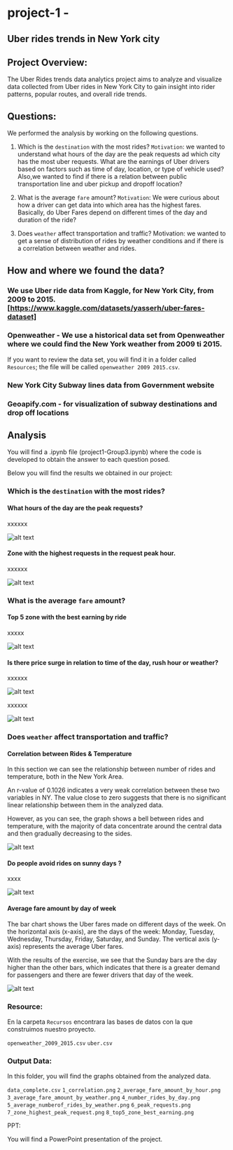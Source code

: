 # project-1 - 
## Uber rides trends in New York city

## Project Overview: 
The Uber Rides trends data analytics project aims to analyze and visualize data collected from Uber rides in New York City to gain insight into rider patterns, popular routes, and overall ride trends.

## Questions:
We performed the analysis by working on the following questions.

1. Which is the `destination` with the most rides?
`Motivation`: we wanted to understand what hours of the day are the peak requests ad which city has the most uber requests.
What are the earnings of Uber drivers based on factors such as time of day, location, or type of vehicle used?
Also,we wanted to find if there is a relation between public transportation line and uber pickup and dropoff location? 

2. What is the average `fare` amount?
`Motivation`: We were curious about how a driver can get data into which area has the highest fares. Basically, do Uber Fares depend on different times of the day and duration of the ride?
	
3. Does `weather` affect transportation and traffic?
Motivation: we wanted to get a sense of distribution of rides by weather conditions and if there is a correlation between weather and rides.

## How and where we found the data? 

### We use Uber ride data from Kaggle, for New York City, from 2009 to 2015. [https://www.kaggle.com/datasets/yasserh/uber-fares-dataset]

### Openweather - We use a historical data set from Openweather where we could find the New York weather from 2009 ti 2015.

If you want to review the data set, you will find it in a folder called `Resources`; the file will be called `openweather 2009 2015.csv`.

### New York City Subway lines data from Government website

### Geoapify.com - for visualization of subway destinations and drop off locations

## Analysis

You will find a .ipynb file (project1-Group3.ipynb) where the code is developed to obtain the answer to each question posed.

Below you will find the results we obtained in our project:

### Which is the `destination` with the most rides?

#### What hours of the day are the peak requests?

xxxxxx

![alt text](https://github.com/KevinZhuangC/project-1/blob/main/output_data/6_peak_requests.png)

#### Zone with the highest requests in the request peak hour.

xxxxxx

![alt text](https://github.com/KevinZhuangC/project-1/blob/main/output_data/7_zone_highest_peak_request.png)



### What is the average `fare` amount?

#### Top 5 zone with the best earning by ride

xxxxx

![alt text](https://github.com/KevinZhuangC/project-1/blob/main/output_data/8_top5_zone_best_earning.png)


#### Is there price surge in relation to time of the day, rush hour or weather?

xxxxxx

![alt text](https://github.com/KevinZhuangC/project-1/blob/main/output_data/3_average_fare_amount_by_weather.png)

xxxxxx

![alt text](https://github.com/KevinZhuangC/project-1/blob/main/output_data/5_average_numberof_rides_by_weather.png)

### Does `weather` affect transportation and traffic?

#### Correlation between Rides & Temperature

In this section we can see the relationship between number of rides and temperature, both in the New York Area.

An r-value of 0.1026 indicates a very weak correlation between these two variables in NY. The value close to zero suggests that there is no significant linear relationship between them in the analyzed data.

However, as you can see, the graph shows a bell between rides and temperature, with the majority of data concentrate around the central data and then gradually decreasing to the sides. 

![alt text](https://github.com/KevinZhuangC/project-1/blob/main/output_data/1_correlation.png)

#### Do people avoid rides on sunny days ?

xxxx

![alt text](https://github.com/KevinZhuangC/project-1/blob/main/output_data/5_average_numberof_rides_by_weather.png)


#### Average fare amount by day of week

The bar chart shows the Uber fares made on different days of the week. On the horizontal axis (x-axis), are the days of the week: Monday, Tuesday, Wednesday, Thursday, Friday, Saturday, and Sunday. The vertical axis (y-axis) represents the average Uber fares.

With the results of the exercise, we see that the Sunday bars are the day higher than the other bars, which indicates that there is a greater demand for passengers and there are fewer drivers that day of the week.

![alt text](https://github.com/KevinZhuangC/project-1/blob/main/output_data/4_average_fare_by_day.png)

### Resource: 

En la carpeta `Recursos` encontrara las bases de datos con la que construimos nuestro proyecto.

`openweather_2009_2015.csv`
`uber.csv`

### Output Data:

In this folder, you will find the graphs obtained from the analyzed data.

`data_complete.csv`
`1_correlation.png`
`2_average_fare_amount_by_hour.png`
`3_average_fare_amount_by_weather.png`
`4_number_rides_by_day.png`
`5_average_numberof_rides_by_weather.png`
`6_peak_requests.png`
`7_zone_highest_peak_request.png`
`8_top5_zone_best_earning.png`


PPT: 

You will find a PowerPoint presentation of the project.





